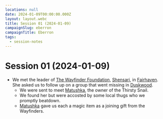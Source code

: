 ```yaml
---
locations: null
date: 2024-01-09T00:00:00.000Z
layout: layout.webc
title: Session 01 (2024-01-09)
campaignSlug: eberron
campaignTitle: Eberron
tags:
  - session-notes
---
```

# Session 01 (2024-01-09)

- We met the leader of [The Wayfinder Foundation](other/the-wayfinder-foundation.md), [Shensari](npcs/shensari-damilek.md), in [Fairhaven](locations/fairhaven.md). She asked us to follow up on a group that went missing in [Duskwood](locations/duskwood.md).
	- We were sent to meet [Matushka](npcs/matushka.md), the owner of the Thirsty Snail.
	- We found her but were accosted by some local thugs who we promptly beatdown.
	- [Matushka](npcs/matushka.md) gave us each a magic item as a joining gift from the Wayfinders.
